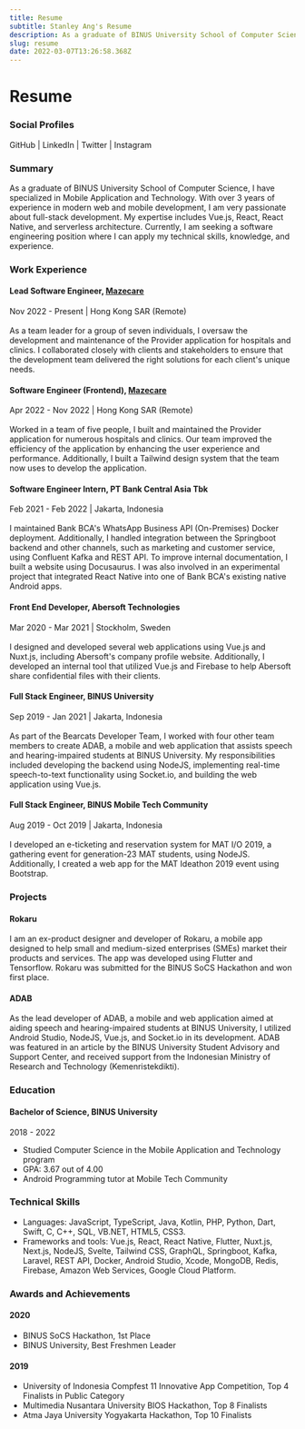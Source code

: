 ```yaml
---
title: Resume
subtitle: Stanley Ang's Resume
description: As a graduate of BINUS University School of Computer Science, I have specialized in Mobile Application and Technology. With over 3 years of experience in modern web and mobile development, I am very passionate about full-stack development. My expertise includes Vue.js,     React, React Native, and serverless architecture. Currently, I am seeking a software engineering position where I can apply my technical skills, knowledge, and experience.
slug: resume
date: 2022-03-07T13:26:58.368Z
---
```

# Resume

### Social Profiles

<hyperlink to="https://github.com/angsanley" external>GitHub</hyperlink> | <hyperlink to="https://linkedin.com/in/angsanley" external>LinkedIn</hyperlink> | <hyperlink to="https://twitter.com/angsanley" external>Twitter</hyperlink> | <hyperlink to="https://instagram.com/angsanley" external>Instagram</hyperlink>

### Summary

As a graduate of BINUS University School of Computer Science, I have specialized in Mobile Application and Technology. With over 3 years of experience in modern web and mobile development, I am very passionate about full-stack development. My expertise includes Vue.js, React, React Native, and serverless architecture. Currently, I am seeking a software engineering position where I can apply my technical skills, knowledge, and experience.

### Work Experience

#### Lead Software Engineer, [Mazecare](https://www.mazecare.com)
Nov 2022 - Present | Hong Kong SAR (Remote)
<br><br>
As a team leader for a group of seven individuals, I oversaw the development and maintenance of the Provider application for hospitals and clinics. I collaborated closely with clients and stakeholders to ensure that the development team delivered the right solutions for each client's unique needs.

#### Software Engineer (Frontend), [Mazecare](https://www.mazecare.com)

Apr 2022 - Nov 2022 | Hong Kong SAR (Remote)
<br><br>
Worked in a team of five people, I built and maintained the Provider application for numerous hospitals and clinics. Our team improved the efficiency of the application by enhancing the user experience and performance. Additionally, I built a Tailwind design system that the team now uses to develop the application.

#### Software Engineer Intern, PT Bank Central Asia Tbk

Feb 2021 - Feb 2022 | Jakarta, Indonesia
<br><br>
I maintained Bank BCA's WhatsApp Business API (On-Premises) Docker deployment. Additionally, I handled integration between the Springboot backend and other channels, such as marketing and customer service, using Confluent Kafka and REST API. To improve internal documentation, I built a website using Docusaurus. I was also involved in an experimental project that integrated React Native into one of Bank BCA's existing native Android apps.

#### Front End Developer, Abersoft Technologies

Mar 2020 - Mar 2021 | Stockholm, Sweden
<br><br>
I designed and developed several web applications using Vue.js and Nuxt.js, including Abersoft's company profile website. Additionally, I developed an internal tool that utilized Vue.js and Firebase to help Abersoft share confidential files with their clients.

#### Full Stack Engineer, BINUS University

Sep 2019 - Jan 2021 | Jakarta, Indonesia
<br><br>
As part of the Bearcats Developer Team, I worked with four other team members to create ADAB, a mobile and web application that assists speech and hearing-impaired students at BINUS University. My responsibilities included developing the backend using NodeJS, implementing real-time speech-to-text functionality using Socket.io, and building the web application using Vue.js.

#### Full Stack Engineer, BINUS Mobile Tech Community

Aug 2019 - Oct 2019 | Jakarta, Indonesia
<br><br>
I developed an e-ticketing and reservation system for MAT I/O 2019, a gathering event for generation-23 MAT students, using NodeJS. Additionally, I created a web app for the MAT Ideathon 2019 event using Bootstrap.

### Projects

#### Rokaru

I am an ex-product designer and developer of Rokaru, a mobile app designed to help small and medium-sized enterprises (SMEs) market their products and services. The app was developed using Flutter and Tensorflow. Rokaru was submitted for the BINUS SoCS Hackathon and won first place.

#### ADAB

As the lead developer of ADAB, a mobile and web application aimed at aiding speech and hearing-impaired students at BINUS University, I utilized Android Studio, NodeJS, Vue.js, and Socket.io in its development. ADAB was featured in an article by the BINUS University Student Advisory and Support Center, and received support from the Indonesian Ministry of Research and Technology (Kemenristekdikti).

### Education

#### Bachelor of Science, BINUS University

2018 - 2022

* Studied Computer Science in the Mobile Application and Technology program
* GPA: 3.67 out of 4.00
* Android Programming tutor at Mobile Tech Community

### Technical Skills

* Languages: JavaScript, TypeScript, Java, Kotlin, PHP, Python, Dart, Swift, C, C++, SQL, VB.NET, HTML5, CSS3.
* Frameworks and tools: Vue.js, React, React Native, Flutter, Nuxt.js, Next.js, NodeJS, Svelte, Tailwind CSS, GraphQL, Springboot, Kafka, Laravel, REST API, Docker, Android Studio, Xcode, MongoDB, Redis, Firebase, Amazon Web Services, Google Cloud Platform.

### Awards and Achievements

#### 2020

* BINUS SoCS Hackathon, 1st Place
* BINUS University, Best Freshmen Leader

#### 2019

* University of Indonesia Compfest 11 Innovative App Competition, Top 4 Finalists in Public Category
* Multimedia Nusantara University BIOS Hackathon, Top 8 Finalists
* Atma Jaya University Yogyakarta Hackathon, Top 10 Finalists

